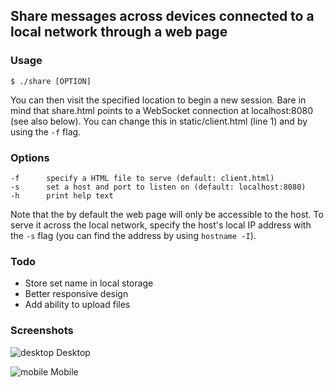 ## Share messages across devices connected to a local network through a web page

### Usage

`$ ./share [OPTION]`

You can then visit the specified location to begin a new session. Bare in
mind that share.html points to a WebSocket connection at localhost:8080 (see
also below). You can change this in static/client.html (line 1) and by using
the `-f` flag.

### Options

```
-f      specify a HTML file to serve (default: client.html)
-s      set a host and port to listen on (default: localhost:8080)
-h      print help text
```

Note that the by default the web page will only be accessible to the
host. To serve it across the local network, specify the host's local IP
address with the `-s` flag (you can find the address by using `hostname -I`).

### Todo

* Store set name in local storage
* Better responsive design
* Add ability to upload files

### Screenshots

![desktop](https://github.com/ayuopy/share/blob/master/screenshots/desktop.jpg)
Desktop

![mobile](https://github.com/ayuopy/share/blob/master/screenshots/mobile.jpg)
Mobile
